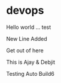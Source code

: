 # devops

Hello world ... test


New Line Added




Get out of here

This is Ajay & Debjit

Testing Auto Build6

